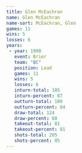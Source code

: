 ```yaml
---
title: Glen McEachran
name: Glen McEachran
name-sort: McEachran, Glen
games: 11
wins: 5
losses: 6
years:
 - year: 1990
   event: Brier
   team: "BC"
   position: Lead
   games: 11
   wins: 5
   losses: 6
   inturn-total: 105
   inturn-percent: 87
   outturn-total: 100
   outturn-percent: 84
   draw-total: 124
   draw-percent: 88
   takeout-total: 81
   takeout-percent: 81
   shots-total: 205
   shots-percent: 85
---
```

